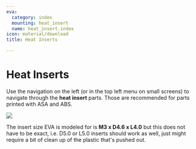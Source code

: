 ```yaml
---
eva:
  category: index
  mounting: heat_insert
  name: heat_insert.index
icon: material/download
title: Heat Inserts

---
```


# Heat Inserts

Use the navigation on the left (or in the top left menu on small screens) to navigate through the **heat insert** parts. Those are recommended for parts printed with ASA and ABS.

![](/assets/inserts.png)

The insert size EVA is modeled for is **M3 x D4.6 x L4.0** but this does not have to be exact, i.e. D5.0 or L5.0 inserts should work as well, just might require a bit of clean up of the plastic that's pushed out.
